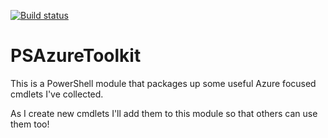 [![Build status](https://ci.appveyor.com/api/projects/status/frepdlx3y0qtepd4/branch/master?svg=true)](https://ci.appveyor.com/project/rupertbenbrook/azuretoolkit/branch/master)

PSAzureToolkit
============

This is a PowerShell module that packages up some useful Azure focused cmdlets I've collected.

As I create new cmdlets I'll add them to this module so that others can use them too!